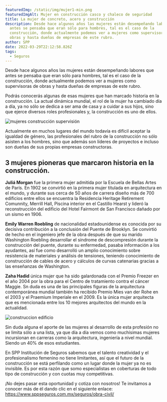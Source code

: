 ```yaml
---
featuredImg: /static/img/mujer1-min.png
featuredImgAlt: Mujer en construcción casco y chaleco de seguridad
title: La mujer de concreto, acero y construcción
description: Desde hace algunos años las mujeres están desempeñando labores que
  antes se pensaba que eran sólo para hombres, tal es el caso de la
  construcción, donde actualmente podemos ver a mujeres como supervisoras de
  obras y hasta dueñas de empresas de este rubro.
author: SPP
date: 2022-03-29T22:12:58.826Z
tags:
  - Seguros
---
```

Desde hace algunos años las mujeres están desempeñando labores que antes se pensaba que eran sólo para hombres, tal es el caso de la construcción, donde actualmente podemos ver a mujeres como supervisoras de obras y hasta dueñas de empresas de este rubro.

Podrás conocerás algunas de esas mujeres que han marcado historia en la construcción. La actual dinámica mundial, el rol de la mujer ha cambiado día a día, ya no sólo se dedica a ser ama de casa y a cuidar a sus hijos, sino que ejerce diversos roles profesionales y, la construcción es uno de ellos.

![mujeres construcción supervisión](/static/img/mujer2-min.png "supervición obra civil")

Actualmente en muchos lugares del mundo todavía es difícil aceptar la igualdad de género, las profesionales del rubro de la construcción no sólo asisten a los hombres, sino que además son líderes de proyectos e incluso son dueñas de sus propias empresas constructoras.

## 3 mujeres pioneras que marcaron historia en la construcción.

**Juliá Morgan** fue la primera mujer admitida por la Escuela de Bellas Artes de París. En 1902 se convirtió en la primera mujer titulada en arquitectura en el mundo, y durante sus cerca de 50 años de carrera diseño más de 700 edificios entre ellos se encuentra la Residencia Heritage Retirement Comunnity, Merrill Hall, Piscina interior en el Castillo Hearst y lideró la reconstrucción del edificio del Hotel Fairmont de San Francisco dañado por un sismo en 1906.

**Emily Warren Roebling** de nacionalidad estadounidense es conocida por su decisiva contribución a la conclusión del Puente de Brooklyn. Se convirtió de hecho en el ingeniero jefe de la obra después de que su marido Washington Roebling desarrollar el síndrome de descompresión durante la construcción del puente, durante su enfermedad, pasaba información a los ayudantes, así fue como desarrolló un amplio conocimiento sobre resistencia de materiales y análisis de tensiones, teniendo conocimiento de construcción de cables de acero y cálculos de curvas catenarias gracias a las enseñanzas de Washington.

**Zaha Hadid** única mujer que ha sido galardonada con el Premio Freezer en el año 2004 por la obra para el Centro de tratamiento contra el cáncer Maggie. Sn duda es una de las principales figuras de la arquitectura contemporánea mundial también ha recibido Premio Mies van der Rohe en el 2003 y el Praemium Imperiale en el 2009. Es la única mujer arquitecta que es mencionada entre los 10 mejores arquitectos del mundo en la actualidad.

![construccion edificio ](/static/img/edificiio1-min.jpg "pasillo blanco")

Sin duda alguna el aporte de las mujeres al desarrollo de esta profesión no se limita sólo a una lista, ya que día a día vemos como muchísimas mujeres incursionan en carreras como la arquitectura, ingeniería a nivel mundial. Siendo un 40% de esos estudiantes.

En SPP Institución de Seguros sabemos que el talento creatividad y el profesionalismo femenino no tiene limitantes, así que el futuro de la construcción se está perfilando como un lugar donde la mujer ya no es invisible. Es por esta razón que somo especialistas en coberturas de todo tipo de construcción y con cuotas muy competitivas.

¡No dejes pasar esta oportunidad y cotiza con nosotros! Te invitamos a conocer más de él dando clic en el siguiente enlace: <https://www.sppseguros.com.mx/seguros/obra-civil/>